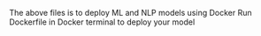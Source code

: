 
The above files is to deploy ML and NLP models using Docker
Run Dockerfile in Docker terminal to deploy your model

